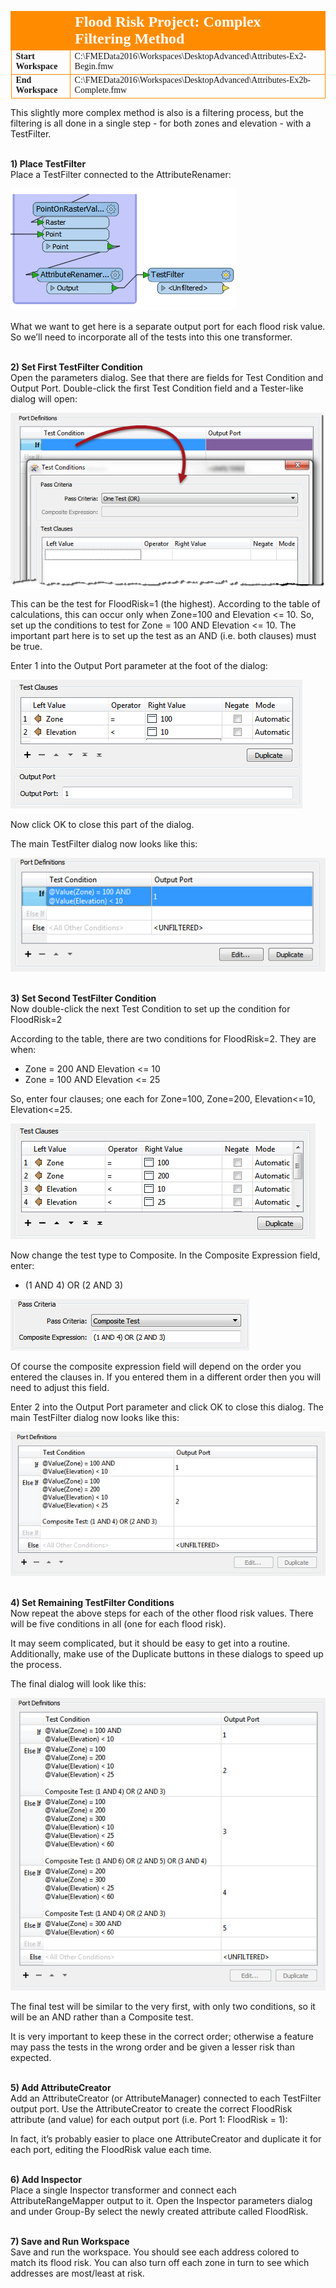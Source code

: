 <!--Exercise Section-->
<!--NB: In GitBook world we don't give a number to exercises-->

<table style="border-spacing: 0px;border-collapse: collapse;font-family:serif">
<tr>
<td style="vertical-align:middle;background-color:darkorange;border: 2px solid darkorange">
<i class="fa fa-cogs fa-lg fa-pull-left fa-fw" style="color:white;padding-right: 12px;vertical-align:text-top"></i>
<span style="color:white;font-size:x-large;font-weight: bold"></span>
</td>
<td style="border: 2px solid darkorange;background-color:darkorange;color:white">
<span style="color:white;font-size:x-large;font-weight: bold">Flood Risk Project: Complex Filtering Method</span>
</td>
</tr>

<tr>
<td style="border: 1px solid darkorange; font-weight: bold">Start Workspace</td>
<td style="border: 1px solid darkorange">C:\FMEData2016\Workspaces\DesktopAdvanced\Attributes-Ex2-Begin.fmw</td>
</tr>

<tr>
<td style="border: 1px solid darkorange; font-weight: bold">End Workspace</td>
<td style="border: 1px solid darkorange">C:\FMEData2016\Workspaces\DesktopAdvanced\Attributes-Ex2b-Complete.fmw</td>
</tr>

</table>

This slightly more complex method is also is a filtering process, but the filtering is all done in a single step - for both zones and elevation - with a TestFilter.


<br>**1) Place TestFilter**
<br>Place a TestFilter connected to the AttributeRenamer:

![](./Images/Img5.47.Ex2b.TestFilterOnCanvas.png)

What we want to get here is a separate output port for each flood risk value. So we’ll need to incorporate all of the tests into this one transformer.


<br>**2) Set First TestFilter Condition**
<br>Open the parameters dialog. See that there are fields for Test Condition and Output Port. Double-click the first Test Condition field and a Tester-like dialog will open:

![](./Images/Img5.48.Ex2b.TestFilterFirstCondition.png)

This can be the test for FloodRisk=1 (the highest). According to the table of calculations, this can occur only when Zone=100 and Elevation <= 10. So, set up the conditions to test for Zone = 100 AND Elevation <= 10. The important part here is to set up the test as an AND (i.e. both clauses) must be true.

Enter 1 into the Output Port parameter at the foot of the dialog:

![](./Images/Img5.49.Ex2b.TestFilterFirstConditionSetup.png)

Now click OK to close this part of the dialog.

The main TestFilter dialog now looks like this:

![](./Images/Img5.50.Ex2b.TestFilterAfterFirstCondition.png)


<br>**3) Set Second TestFilter Condition**
<br>Now double-click the next Test Condition to set up the condition for FloodRisk=2

According to the table, there are two conditions for FloodRisk=2. They are when:

- Zone = 200 AND Elevation <= 10
- Zone = 100 AND Elevation <= 25

So, enter four clauses; one each for Zone=100, Zone=200, Elevation<=10, Elevation<=25.

![](./Images/Img5.51.Ex2b.TestFilterSecondConditionSetup.png)

Now change the test type to Composite. In the Composite Expression field, enter:

- (1 AND 4) OR (2 AND 3)

![](./Images/Img5.52.Ex2b.TestFilterSecondConditionSetup2.png)

Of course the composite expression field will depend on the order you entered the clauses in. If you entered them in a different order then you will need to adjust this field.

Enter 2 into the Output Port parameter and click OK to close this dialog. The main TestFilter dialog now looks like this:

![](./Images/Img5.53.Ex2b.TestFilterAfterSecondCondition.png)


<br>**4) Set Remaining TestFilter Conditions**
<br>Now repeat the above steps for each of the other flood risk values. There will be five conditions in all (one for each flood risk). 

It may seem complicated, but it should be easy to get into a routine. Additionally, make use of the Duplicate buttons in these dialogs to speed up the process.

The final dialog will look like this:

![](./Images/Img5.54.Ex2b.FinalTestFilter.png)

The final test will be similar to the very first, with only two conditions, so it will be an AND rather than a Composite test.

It is very important to keep these in the correct order; otherwise a feature may pass the tests in the wrong order and be given a lesser risk than expected.


<br>**5) Add AttributeCreator**
<br>Add an AttributeCreator (or AttributeManager) connected to each TestFilter output port. Use the AttributeCreator to create the correct FloodRisk attribute (and value) for each output port (i.e. Port 1: FloodRisk = 1):

In fact, it’s probably easier to place one AttributeCreator and duplicate it for each port, editing the FloodRisk value each time.


<br>**6) Add Inspector**
<br>Place a single Inspector transformer and connect each AttributeRangeMapper output to it.
Open the Inspector parameters dialog and under Group-By select the newly created attribute called FloodRisk.


<br>**7) Save and Run Workspace**
<br>Save and run the workspace. You should see each address colored to match its flood risk. You can also turn off each zone in turn to see which addresses are most/least at risk.